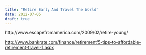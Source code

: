 ```yaml
---
title: "Retire Early And Travel The World"
date: 2012-07-05
draft: true
---
```


  
  
  
  
  
  

<!--more--> http://www.escapefromamerica.com/2009/02/retire-young/  
  
  
http://www.bankrate.com/finance/retirement/5-tips-to-affordable-retirement-travel-1.aspx
